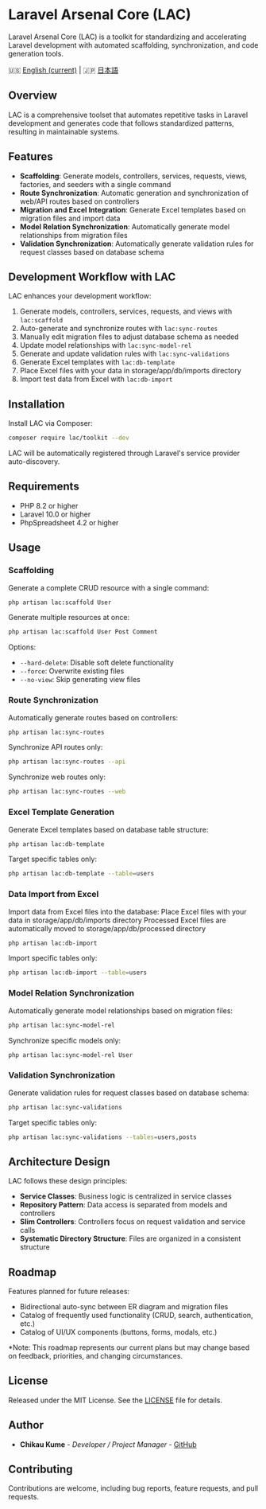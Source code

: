 # Laravel Arsenal Core (LAC)

Laravel Arsenal Core (LAC) is a toolkit for standardizing and accelerating Laravel development with automated scaffolding, synchronization, and code generation tools.

🇺🇸 [English (current)](https://github.com/ChikauKume/laravel-arsenal-core/blob/main/README.md) | 
🇯🇵 [日本語](https://github.com/ChikauKume/laravel-arsenal-core/blob/main/README.ja.md)

<!-- [![Latest Version on Packagist](https://img.shields.io/packagist/v/lac/toolkit.svg)](https://packagist.org/packages/lac/toolkit)
[![Total Downloads](https://img.shields.io/packagist/dt/lac/toolkit.svg)](https://packagist.org/packages/lac/toolkit)
[![License](https://img.shields.io/packagist/l/lac/toolkit.svg)](https://packagist.org/packages/lac/toolkit) -->

## Overview

LAC is a comprehensive toolset that automates repetitive tasks in Laravel development and generates code that follows standardized patterns, resulting in maintainable systems.

## Features

- **Scaffolding**: Generate models, controllers, services, requests, views, factories, and seeders with a single command
- **Route Synchronization**: Automatic generation and synchronization of web/API routes based on controllers
- **Migration and Excel Integration**: Generate Excel templates based on migration files and import data
- **Model Relation Synchronization**: Automatically generate model relationships from migration files
- **Validation Synchronization**: Automatically generate validation rules for request classes based on database schema

## Development Workflow with LAC

LAC enhances your development workflow:

1. Generate models, controllers, services, requests, and views with `lac:scaffold`
2. Auto-generate and synchronize routes with `lac:sync-routes`
3. Manually edit migration files to adjust database schema as needed
4. Update model relationships with `lac:sync-model-rel`
5. Generate and update validation rules with `lac:sync-validations`
6. Generate Excel templates with `lac:db-template`
7. Place Excel files with your data in storage/app/db/imports directory
8. Import test data from Excel with `lac:db-import`

## Installation

Install LAC via Composer:

```bash
composer require lac/toolkit --dev
```

LAC will be automatically registered through Laravel's service provider auto-discovery.

## Requirements

- PHP 8.2 or higher
- Laravel 10.0 or higher
- PhpSpreadsheet 4.2 or higher

## Usage

### Scaffolding

Generate a complete CRUD resource with a single command:

```bash
php artisan lac:scaffold User
```

Generate multiple resources at once:

```bash
php artisan lac:scaffold User Post Comment
```

Options:

- `--hard-delete`: Disable soft delete functionality
- `--force`: Overwrite existing files
- `--no-view`: Skip generating view files

### Route Synchronization

Automatically generate routes based on controllers:

```bash
php artisan lac:sync-routes
```

Synchronize API routes only:

```bash
php artisan lac:sync-routes --api
```

Synchronize web routes only:

```bash
php artisan lac:sync-routes --web
```

### Excel Template Generation

Generate Excel templates based on database table structure:

```bash
php artisan lac:db-template
```

Target specific tables only:

```bash
php artisan lac:db-template --table=users
```

### Data Import from Excel

Import data from Excel files into the database:
Place Excel files with your data in storage/app/db/imports directory
Processed Excel files are automatically moved to storage/app/db/processed directory

```bash
php artisan lac:db-import
```

Import specific tables only:

```bash
php artisan lac:db-import --table=users
```

### Model Relation Synchronization

Automatically generate model relationships based on migration files:

```bash
php artisan lac:sync-model-rel
```

Synchronize specific models only:

```bash
php artisan lac:sync-model-rel User
```

### Validation Synchronization

Generate validation rules for request classes based on database schema:

```bash
php artisan lac:sync-validations
```

Target specific tables only:

```bash
php artisan lac:sync-validations --tables=users,posts
```

## Architecture Design

LAC follows these design principles:

- **Service Classes**: Business logic is centralized in service classes
- **Repository Pattern**: Data access is separated from models and controllers
- **Slim Controllers**: Controllers focus on request validation and service calls
- **Systematic Directory Structure**: Files are organized in a consistent structure

## Roadmap

Features planned for future releases:

- Bidirectional auto-sync between ER diagram and migration files
- Catalog of frequently used functionality (CRUD, search, authentication, etc.)
- Catalog of UI/UX components (buttons, forms, modals, etc.)

*Note: This roadmap represents our current plans but may change based on feedback, priorities, and changing circumstances.

## License

Released under the MIT License. See the [LICENSE](https://github.com/ChikauKume/laravel-arsenal-core?tab=MIT-1-ov-file) file for details.

## Author

- **Chikau Kume** - *Developer / Project Manager* - [GitHub](https://github.com/ChikauKume)

## Contributing

Contributions are welcome, including bug reports, feature requests, and pull requests.